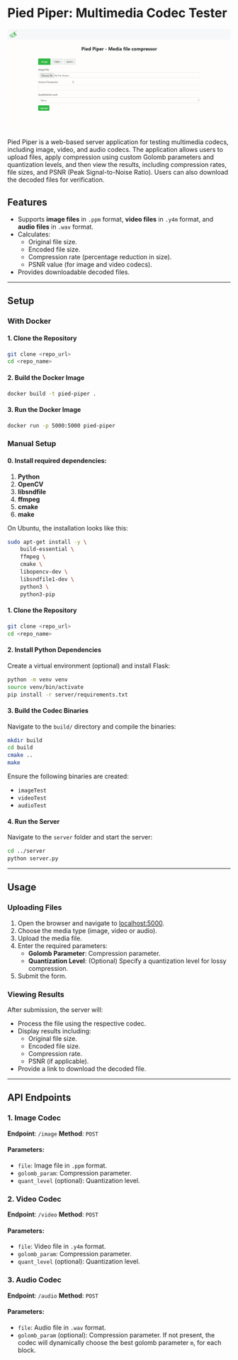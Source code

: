 # Pied Piper: Multimedia Codec Tester

![demo](assets/demo.gif)


Pied Piper is a web-based server application for testing multimedia codecs, including image, video, and audio codecs. The application allows users to upload files, apply compression using custom Golomb parameters and quantization levels, and then view the results, including compression rates, file sizes, and PSNR (Peak Signal-to-Noise Ratio). Users can also download the decoded files for verification.

## Features
- Supports **image files** in `.ppm` format, **video files** in `.y4m` format, and **audio files** in `.wav` format.
- Calculates:
  - Original file size.
  - Encoded file size.
  - Compression rate (percentage reduction in size).
  - PSNR value (for image and video codecs).
- Provides downloadable decoded files.

---


## Setup

### With Docker


#### 1. Clone the Repository
```bash
git clone <repo_url>
cd <repo_name>
```

#### 2. Build the Docker Image
```bash
docker build -t pied-piper .
```

#### 3. Run the Docker Image
```bash
docker run -p 5000:5000 pied-piper
```

### Manual Setup

#### 0. Install required dependencies:
1. **Python**
2. **OpenCV**
3. **libsndfile**
4. **ffmpeg**
5. **cmake**
6. **make**

On Ubuntu, the installation looks like this:
```bash
sudo apt-get install -y \
    build-essential \
    ffmpeg \
    cmake \
    libopencv-dev \
    libsndfile1-dev \
    python3 \
    python3-pip
```

#### 1. Clone the Repository
```bash
git clone <repo_url>
cd <repo_name>
```

#### 2. Install Python Dependencies
Create a virtual environment (optional) and install Flask:
```bash
python -m venv venv
source venv/bin/activate
pip install -r server/requirements.txt
```

#### 3. Build the Codec Binaries
Navigate to the `build/` directory and compile the binaries:
```bash
mkdir build
cd build
cmake ..
make
```
Ensure the following binaries are created:
- `imageTest`
- `videoTest`
- `audioTest`

#### 4. Run the Server
Navigate to the `server` folder and start the server:
```bash
cd ../server
python server.py
```

---

## Usage

### Uploading Files
1. Open the browser and navigate to [localhost:5000](localhost:5000).
2. Choose the media type (image, video or audio).
3. Upload the media file.
4. Enter the required parameters:
   - **Golomb Parameter**: Compression parameter.
   - **Quantization Level**: (Optional) Specify a quantization level for lossy compression.
5. Submit the form.

### Viewing Results
After submission, the server will:
- Process the file using the respective codec.
- Display results including:
  - Original file size.
  - Encoded file size.
  - Compression rate.
  - PSNR (if applicable).
- Provide a link to download the decoded file.

---

## API Endpoints

### 1. Image Codec
**Endpoint**: `/image`
**Method**: `POST`

#### Parameters:
- `file`: Image file in `.ppm` format.
- `golomb_param`: Compression parameter.
- `quant_level` (optional): Quantization level.

### 2. Video Codec
**Endpoint**: `/video`
**Method**: `POST`

#### Parameters:
- `file`: Video file in `.y4m` format.
- `golomb_param`: Compression parameter.
- `quant_level` (optional): Quantization level.

### 3. Audio Codec
**Endpoint**: `/audio`
**Method**: `POST`

#### Parameters:
- `file`: Audio file in `.wav` format.
- `golomb_param` (optional): Compression parameter. If not present, the codec
will dynamically choose the best golomb parameter `m`, for each block.
